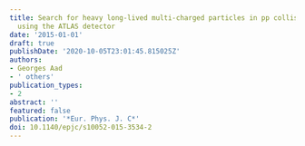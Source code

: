 ```yaml
---
title: Search for heavy long-lived multi-charged particles in pp collisions at $sqrts=,8$  TeV
  using the ATLAS detector
date: '2015-01-01'
draft: true
publishDate: '2020-10-05T23:01:45.815025Z'
authors:
- Georges Aad
- ' others'
publication_types:
- 2
abstract: ''
featured: false
publication: '*Eur. Phys. J. C*'
doi: 10.1140/epjc/s10052-015-3534-2
---
```


